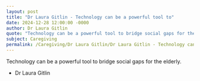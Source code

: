 ```yaml
---
layout: post
title: "Dr Laura Gitlin - Technology can be a powerful tool to"
date: 2024-12-28 12:00:00 -0000
author: Dr Laura Gitlin
quote: "Technology can be a powerful tool to bridge social gaps for the elderly."
subject: Caregiving
permalink: /Caregiving/Dr Laura Gitlin/Dr Laura Gitlin - Technology can be a powerful tool to
---
```


Technology can be a powerful tool to bridge social gaps for the elderly.

- Dr Laura Gitlin
